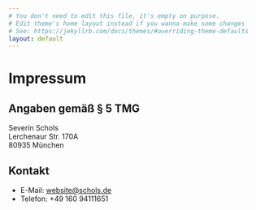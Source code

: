 ```yaml
---
# You don't need to edit this file, it's empty on purpose.
# Edit theme's home layout instead if you wanna make some changes
# See: https://jekyllrb.com/docs/themes/#overriding-theme-defaults
layout: default
---
```

# Impressum
## Angaben gemäß § 5 TMG
Severin Schols<br>
Lerchenaur Str. 170A<br>
80935 München
## Kontakt
* E-Mail: website@schols.de
* Telefon: +49 160 94111651
